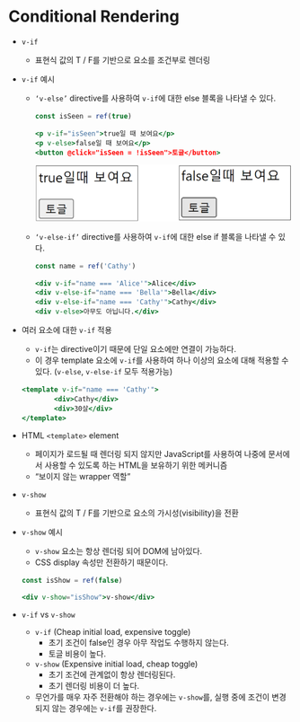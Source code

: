 # Conditional Rendering

- `v-if`
    - 표현식 값의 T / F를 기반으로 요소를 조건부로 렌더링
- `v-if` 예시
    - `‘v-else’` directive를 사용하여 `v-if`에 대한 else 블록을 나타낼 수 있다.
        
        ```jsx
        const isSeen = ref(true)
        ```
        
        ```jsx
        <p v-if="isSeen">true일 때 보여요</p>
        <p v-else>false일 때 보여요</p>
        <button @click="isSeen = !isSeen">토글</button>
        ```
        
        ![Untitled](./images/Conditional%20Rendering/Untitled.png)
        
    - `‘v-else-if’` directive를 사용하여 `v-if`에 대한 else if 블록을 나타낼 수 있다.
        
        ```jsx
        const name = ref('Cathy')
        ```
        
        ```jsx
        <div v-if="name === 'Alice'">Alice</div>
        <div v-else-if="name === 'Bella'">Bella</div>
        <div v-else-if="name === 'Cathy'">Cathy</div>
        <div v-else>아무도 아닙니다.</div>
        ```
        
- 여러 요소에 대한 `v-if` 적용
    - `v-if`는 directive이기 때문에 단일 요소에만 연결이 가능하다.
    - 이 경우 template 요소에 `v-if`를 사용하여 하나 이상의 요소에 대해 적용할 수 있다.
    (`v-else`, `v-else-if` 모두 적용가능)
    
    ```jsx
    <template v-if="name === 'Cathy'">
    		<div>Cathy</div>
    		<div>30살</div>
    </template>
    ```
    
- HTML `<template>` element
    - 페이지가 로드될 때 렌더링 되지 않지만 JavaScript를 사용하여 나중에 문서에서 사용할 수 있도록 하는 HTML을 보유하기 위한 메커니즘
    - “보이지 않는 wrapper 역할”
- `v-show`
    - 표현식 값의 T / F를 기반으로 요소의 가시성(visibility)을 전환
- `v-show` 예시
    - `v-show` 요소는 항상 렌더링 되어 DOM에 남아있다.
    - CSS display 속성만 전환하기 때문이다.
    
    ```jsx
    const isShow = ref(false)
    ```
    
    ```jsx
    <div v-show="isShow">v-show</div>
    ```
    
- `v-if` vs `v-show`
    - `v-if` (Cheap initial load, expensive toggle)
        - 초기 조건이 false인 경우 아무 작업도 수행하지 않는다.
        - 토글 비용이 높다.
    - `v-show` (Expensive initial load, cheap toggle)
        - 초기 조건에 관계없이 항상 렌더링된다.
        - 초기 렌더링 비용이 더 높다.
    - 무언가를 매우 자주 전환해야 하는 경우에는 `v-show`를, 실행 중에 조건이 변경되지 않는 경우에는 `v-if`를 권장한다.